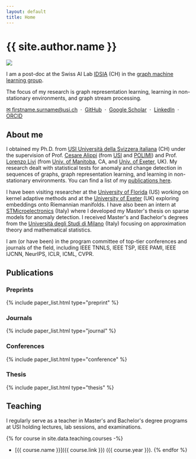 ```yaml
---
layout: default
title: Home
---
```


<h1 class="landing-title">{{ site.author.name }}</h1>
<div class="profile-container">
  <img src="{{ site.baseurl }}/images/zambon_d.jpg" class="profile-floated"/>
  <p class="profile-text">
    I am a post-doc at the Swiss AI Lab <a href="https://idsia.ch">IDSIA</a> (CH) in the <a href="https://gmlg.ch">graph machine learning group</a>.
  </p>
  <p class="profile-text">
    The focus of my research is graph representation learning, learning in non-stationary environments, and graph stream processing.
  </p>
  <p class="profile-text">
<a href="mailto:firstname.surname@usi.ch">&#9993; firstname.surname@usi.ch</a>
&nbsp;&middot;&nbsp;
<a href="{{ site.author.github }}"><i class="fa fa-github"></i> GitHub</a>
&nbsp;&middot;&nbsp;
<a href="{{ site.author.google_scholar }}"><i class="ai ai-google-scholar"></i> Google Scholar</a>
&nbsp;&middot;&nbsp;
<a href="{{ site.author.linkedin }}"><i class="fa fa-linkedin"></i> LinkedIn</a>
&nbsp;&middot;&nbsp;
<a href="{{ site.author.orcid }}"><i class="ai ai-orcid"></i> ORCID</a>
  </p>
  <div class="profile-clear"></div>
</div>



## About me


I obtained my Ph.D. <i class="fa fa-graduation-cap"></i> from [USI Università della Svizzera italiana](http://inf.usi.ch) (CH) under the supervision of Prof. [Cesare Alippi](https://alippi.faculty.polimi.it/) (from [USI](http://inf.usi.ch) and [POLIMI](https://www.deib.polimi.it/eng/home-page)) and Prof. [Lorenzo Livi](https://sites.google.com/site/lorenzlivi/) (from [Univ. of Manitoba](https://sci.umanitoba.ca/cs/), CA, and [Univ. of Exeter](http://emps.exeter.ac.uk/), UK).
My research dealt with statistical tests for anomaly and change detection in sequences of graphs, graph representation learning, and learning in non-stationary environments. You can find a list of my [publications here](#publications).

I have been visiting researcher at the [University of Florida](http://www.cnel.ufl.edu/) (US) working on kernel adaptive methods and at the [University of Exeter](http://emps.exeter.ac.uk/) (UK) exploring embeddings onto Riemannian manifolds. I have also been an intern at [STMicroelectronics](https://www.st.com) (Italy) where I developed my Master's thesis on sparse models for anomaly detection. 
I received Master's and Bachelor's degrees from the [Università degli Studi di Milano](http://www.matematica.unimi.it/ecm/home) (Italy) focusing on approximation theory and mathematical statistics.

I am (or have been) in the program committee of top-tier conferences and journals of the field, including IEEE TNNLS, IEEE TSP, IEEE PAMI, IEEE IJCNN, NeurIPS, ICLR, ICML, CVPR.


## Publications

### Preprints

{% include paper_list.html type="preprint" %}

### Journals

{% include paper_list.html type="journal" %}

### Conferences

{% include paper_list.html type="conference" %}

### Thesis

{% include paper_list.html type="thesis" %}



## Teaching 

I regularly serve as a teacher in Master's and Bachelor's degree programs at USI holding lectures, lab sessions, and examinations.   

{% for course in site.data.teaching.courses -%}
- [{{ course.name }}]({{ course.link }}) ({{ course.year }}). 
{% endfor %}

